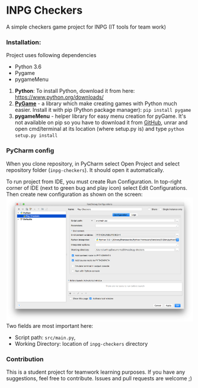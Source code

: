 # INPG Checkers
A simple checkers game project for INPG (IT tools for team work)

### Installation:
Project uses following dependencies
- Python 3.6
- Pygame
- pygameMenu

1. **Python**: To install Python, download it from here: https://www.python.org/downloads/ 
2. **[PyGame](https://www.pygame.org/news)** - a library which make creating games with Python much easier. Install it with pip (Python package manager):
`pip install pygame`
3. **pygameMenu** - helper library for easy menu creation for pyGame. It's not available on pip
so you have to download it from [GitHub](https://github.com/ppizarror/pygame-menu), unrar and open cmd/terminal at its location (where setup.py is) and type 
`python setup.py install`

### PyCharm config
When you clone repository, in PyCharm select Open Project
and select repository folder (`inpg-checkers`). It should open it automatically.

To run project from IDE, you must create Run Configuration.
In top-right corner of IDE (next to green bug and play icon) select Edit Configurations.
Then create new configuration as shown on the screen:
![Konfig. PyCharm](docs/pycharm-config.png)
Two fields are most important here:
- Script path: `src/main.py`, 
- Working Directory: location of `inpg-checkers` directory

### Contribution
This is a student project for teamwork learning purposes. If you
have any suggestions, feel free to contribute. Issues and pull requests
are welcome ;)